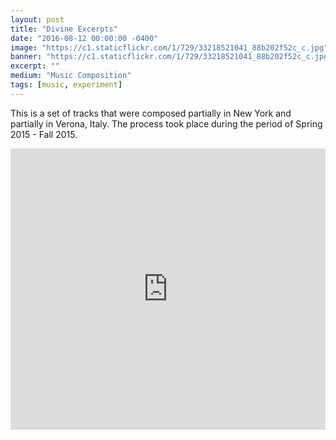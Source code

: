 ```yaml
---
layout: post
title: "Divine Excerpts"
date: "2016-08-12 00:00:00 -0400"
image: "https://c1.staticflickr.com/1/729/33218521041_88b202f52c_c.jpg"
banner: "https://c1.staticflickr.com/1/729/33218521041_88b202f52c_c.jpg"
excerpt: ""
medium: "Music Composition"
tags: [music, experiment]
---
```


This is a set of tracks that were composed partially in New York and partially in Verona, Italy. The process took place during the period of Spring 2015 - Fall 2015.

<iframe width="100%" height="450" scrolling="no" frameborder="no" src="https://w.soundcloud.com/player/?url=https%3A//api.soundcloud.com/playlists/249996054&amp;auto_play=false&amp;hide_related=false&amp;show_comments=true&amp;show_user=true&amp;show_reposts=false&amp;visual=true"></iframe>
